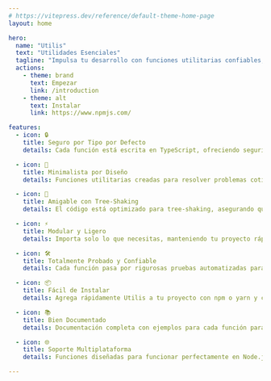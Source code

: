```yaml
---
# https://vitepress.dev/reference/default-theme-home-page
layout: home

hero:
  name: "Utilis"
  text: "Utilidades Esenciales"
  tagline: "Impulsa tu desarrollo con funciones utilitarias confiables, seguras por tipo y eficientes para JavaScript y TypeScript"
  actions:
    - theme: brand
      text: Empezar
      link: /introduction
    - theme: alt
      text: Instalar
      link: https://www.npmjs.com/

features:
  - icon: 🔒
    title: Seguro por Tipo por Defecto
    details: Cada función está escrita en TypeScript, ofreciendo seguridad completa de tipos y autocompletado para garantizar confiabilidad durante el desarrollo.

  - icon: 🎯
    title: Minimalista por Diseño
    details: Funciones utilitarias creadas para resolver problemas cotidianos de manera clara, eficiente y sin complejidad innecesaria.

  - icon: 🌲
    title: Amigable con Tree-Shaking
    details: El código está optimizado para tree-shaking, asegurando que solo las funciones que importas se incluyan en el paquete final, manteniéndolo pequeño y eficiente.

  - icon: ⚡
    title: Modular y Ligero
    details: Importa solo lo que necesitas, manteniendo tu proyecto rápido y ligero, sin dependencias innecesarias.

  - icon: 🛠️
    title: Totalmente Probado y Confiable
    details: Cada función pasa por rigurosas pruebas automatizadas para garantizar estabilidad, manejo de casos extremos y confiabilidad en el mundo real.

  - icon: 📦
    title: Fácil de Instalar
    details: Agrega rápidamente Utilis a tu proyecto con npm o yarn y comienza a usarlo de inmediato.

  - icon: 📚
    title: Bien Documentado
    details: Documentación completa con ejemplos para cada función para ayudarte a comenzar rápidamente.

  - icon: 🌐
    title: Soporte Multiplataforma
    details: Funciones diseñadas para funcionar perfectamente en Node.js, navegador y otros entornos JavaScript.

---
```



